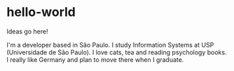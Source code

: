 # hello-world
Ideas go here!

I'm a developer based in São Paulo. 
I study Information Systems at USP (Universidade de São Paulo).
I love cats, tea and reading psychology books.
I really like Germany and plan to move there when I graduate.
